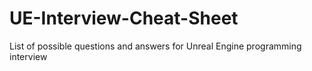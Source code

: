 # UE-Interview-Cheat-Sheet
List of possible questions and answers for Unreal Engine programming interview
